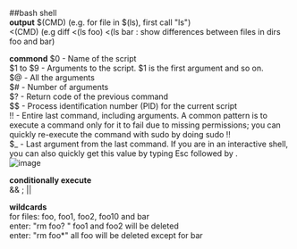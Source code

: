 ##bash shell<br/>
**output**
$(CMD) (e.g. for file in $(ls), first call "ls") <br/>
<(CMD) (e.g diff <(ls foo) <(ls bar : show differences between files in dirs foo and bar)<br/>
 
**commond**
$0 - Name of the script<br/>
$1 to $9 - Arguments to the script. $1 is the first argument and so on.<br/>
$@ - All the arguments<br/>
$# - Number of arguments<br/>
$? - Return code of the previous command<br/>
$$ - Process identification number (PID) for the current script<br/>
!! - Entire last command, including arguments. A common pattern is to execute a command only for it to fail due to missing permissions; you can quickly re-execute the command with sudo by doing sudo !!<br/>
$_ - Last argument from the last command. If you are in an interactive shell, you can also quickly get this value by typing Esc followed by .<br/>
![image](https://github.com/Penny-Zhang/images/commit/eba1a34546ba8c01a9b1646f3c63f0b3efe279a0?short_path=405fd89)<br/>

**conditionally execute**<br/>
&& ; ||<br/>

**wildcards**<br/>
for files: foo, foo1, foo2, foo10 and bar<br/>
enter: "rm foo? " foo1 and foo2 will be deleted<br/>
enter: "rm foo*" all foo will be deleted except for bar<br/>






